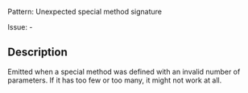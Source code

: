 Pattern: Unexpected special method signature

Issue: -

## Description

Emitted when a special method was defined with an invalid number of parameters. If it has too few or too many, it might not work at all.